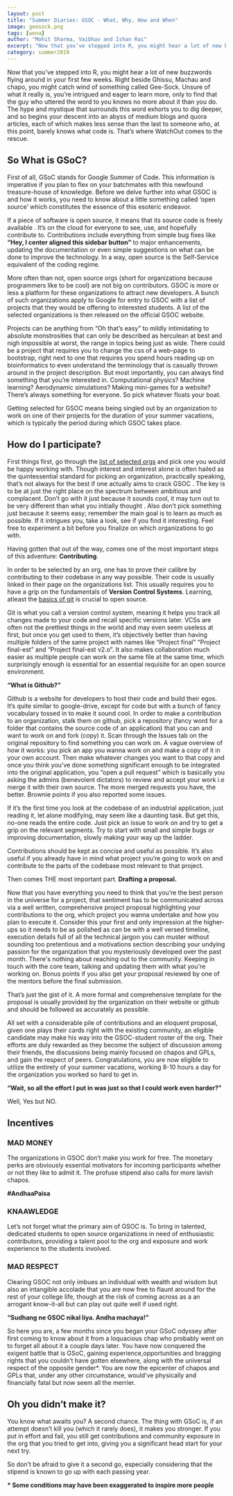 ```yaml
---
layout: post
title: "Summer Diaries: GSOC - What, Why, How and When"
image: geesock.png
tags: [wona]
author: "Mohit Sharma, Vaibhav and Ishan Rai"
excerpt: "Now that you’ve stepped into R, you might hear a lot of new buzzwords flying around in your first few weeks. Right beside Ghissu, Machau and chapo, you might catch wind of something called Gee-Sock."
category: summer2019
---
```


Now that you’ve stepped into R, you might hear a lot of new buzzwords flying around in your first few weeks. Right beside Ghissu, Machau and chapo, you might catch wind of something called Gee-Sock. Unsure of what it really is, you’re intrigued and eager to learn more, only to find that the guy who uttered the word to you knows no more about it than you do. The hype and mystique that surrounds this word exhorts you to dig deeper, and so begins your descent into an abyss of medium blogs and quora articles, each of which makes less sense than the last to someone who, at this point, barely knows what code is. That’s where WatchOut comes to the rescue.

## So What is GSoC?

First of all, GSoC stands for Google Summer of Code. This information is imperative if you plan to flex on your batchmates with this newfound treasure-house of knowledge. Before we delve further into what GSOC is and how it works, you need to know about a little something called ‘open source’ which constitutes the essence of this esoteric endeavor.

If a piece of software is open source, it means that its source code is freely available . It’s on the cloud for everyone to see, use, and hopefully contribute to. Contributions include everything from simple bug fixes like **“Hey, I center aligned this sidebar button”** to major enhancements, updating the documentation or even simple suggestions on what can be done to improve the technology. In a way, open source is the Self-Service equivalent of the coding regime.

More often than not, open source orgs (short for organizations because programmers like to be cool) are not big on contributors. GSOC is more or less a platform for these organizations to attract new developers. A bunch of such organizations apply to Google for entry to GSOC with a list of projects that they would be offering to interested students. A list of the selected organizations is then released on the official GSOC website.

Projects can be anything from “Oh that’s easy” to mildly intimidating to absolute monstrosities that can only be described as herculean at best and nigh impossible at worst, the range in topics being just as wide. There could be a project that requires you to change the css of a web-page to bootstrap, right next to one that requires you spend hours reading up on bioinformatics to even understand the terminology that is casually thrown around in the project description. But most importantly, you can always find something that you’re interested in. Computational physics? Machine learning? Aerodynamic simulations? Making mini-games for a website? There’s always something for everyone. So pick whatever floats your boat.

Getting selected for GSOC means being singled out by an organization to work on one of their projects for the duration of your summer vacations, which is typically the period during which GSOC takes place.

## How do I participate?

First things first, go through the <span style="text-decoration:underline">[list of selected orgs](https://summerofcode.withgoogle.com/organizations/)</span> and pick one you would be happy working with. Though interest and interest alone is often hailed as the quintessential standard for picking an organization, practically speaking, that’s not always for the best if one actually aims to crack GSOC . The key is to be at just the right place on the spectrum between ambitious and complacent. Don’t go with it just because it sounds cool, it may turn out to be very different than what you initially thought . Also don’t pick something just because it seems easy; remember the main goal is to learn as much as possible. If it intrigues you, take a look, see if you find it interesting. Feel free to experiment a bit before you finalize on which organizations to go with.

Having gotten that out of the way, comes one of the most important steps of this adventure: **Contributing**.

In order to be selected by an org, one has to prove their calibre by contributing to their codebase in any way possible. Their code is usually linked in their page on the organizations list. This usually requires you to have a grip on the fundamentals of **Version Control Systems**. Learning, atleast the <span style="text-decoration:underline">[basics of git](https://www.atlassian.com/git)</span> is crucial to open source.

Git is what you call a version control system, meaning it helps you track all changes made to your code and recall specific versions later. VCSs are often not the prettiest things in the world and may even seem useless at first, but once you get used to them, it’s objectively better than having multiple folders of the same project with names like “Project final” “Project final-est” and “Project final-est v2.o”. It also makes collaboration much easier as multiple people can work on the same file at the same time, which surprisingly enough is essential for an essential requisite for an open source environment.

**“What is Github?”**

Github is a website for developers to host their code and build their egos. It’s quite similar to google-drive, except for code but with a bunch of fancy vocabulary tossed in to make it sound cool. In order to make a contribution to an organization, stalk them on github, pick a repository (fancy word for a folder that contains the source code of an application) that you can and want to work on and fork (copy)  it. Scan through the Issues tab on the original repository to find something you can work on. A vague overview of how it works: you pick an app you wanna work on and make a copy of it in your own account. Then make whatever changes you want to that copy and once you think you’ve done something significant enough to be integrated into the original application, you “open a pull request” which is basically you asking the admins (benevolent dictators)  to review and accept your work i.e merge it with their own source. The more merged requests you have, the better. Brownie points if you also reported some issues.

If it’s the first time you look at the codebase of an industrial application, just reading it, let alone modifying, may seem like a daunting task. But get this, no-one reads the entire code. Just pick an issue to work on and try to get a grip on the relevant segments. Try to start with small and simple bugs or improving documentation, slowly making your way up the ladder.

Contributions should be kept as concise and useful as possible. It’s also useful if you already have in mind what project you’re going to work on and contribute to the parts of the codebase most relevant to that project.

Then comes THE most important part. **Drafting a proposal.**

Now that you have everything you need to think that you’re the best person in the universe for a project, that sentiment has to be communicated across via a well written, comprehensive project proposal highlighting your contributions to the org, which project you wanna undertake and how you plan to execute it. Consider this your first and only impression at the higher-ups so it needs to be as polished as can be with a well versed timeline, execution details full of all the technical jargon you can muster without sounding too pretentious and a motivations section describing your undying passion for the organization that you mysteriously developed over the past month. There's nothing about reaching out to the community. Keeping in touch with the core team, talking and updating them with what you're working on. Bonus points if you also get your proposal reviewed by one of the mentors before the final submission.

That’s just the gist of it. A more formal and comprehensive template for the proposal is usually provided by the organization on their website or github and should be followed as accurately as possible.

All set with a considerable pile of contributions and an eloquent proposal, given one plays their cards right with the existing community, an eligible candidate may make his way into the GSOC-student roster of the org. Their efforts are duly rewarded as they  become the subject of discussion among their friends, the discussions being mainly focused on chapos and GPLs, and gain the respect of peers. Congratulations, you are now eligible to utilize the entirety of your summer vacations, working 8-10 hours a day for the organization you worked so hard to get in.

**“Wait, so all the effort I put in was just so that I could work even harder?”**

Well, Yes but NO.

## Incentives

### MAD MONEY

The organizations in GSOC don’t make you work for free. The monetary perks are obviously essential motivators for incoming participants whether or not they like to admit it. The profuse stipend also calls for more lavish chapos.

**\#AndhaaPaisa**

### KNAAWLEDGE

Let’s not forget what the primary aim of GSOC is. To bring in talented, dedicated students to open source organizations in need of enthusiastic contributors, providing a talent pool to the org and exposure and work experience to the students involved. 

### MAD RESPECT

Clearing GSOC not only imbues an individual with wealth and wisdom but also an intangible accolade that you are now free to flaunt around for the rest of your college life, though at the risk of coming across as a an arrogant know-it-all but can play out quite well if used right.

**“Sudhang ne GSOC nikal liya. Andha machaya!”**

So here you are, a few months since you began your GSoC odyssey after first coming to know about it from a loquacious chap who probably  went on to forget all about it a couple days later. You have now conquered the exigent battle that is GSoC,  gaining experience,opportunities and bragging rights that you couldn’t have gotten elsewhere, along with the universal respect of the opposite gender*. You are now the epicenter of chapos and GPLs that, under any other circumstance, would’ve physically and financially fatal but now seem all the merrier.

## Oh you didn’t make it? 

You know what awaits you? A second chance. The thing with GSoC is, if an attempt doesn’t kill you (which it rarely does), it makes you stronger. If you put in effort and fail, you still get contributions and community exposure in the org that you tried to get into, giving you a significant head start for your next try. 

So don’t be afraid to give it a second go, especially considering that the stipend is known to go up with each passing year. 

**\* Some conditions may have been exaggerated to inspire more people**
